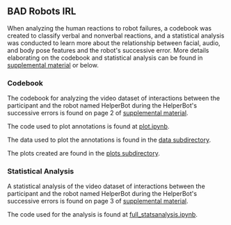 ## BAD Robots IRL

When analyzing the human reactions to robot failures, a codebook was created to classify verbal and nonverbal reactions, and a statistical analysis was conducted to learn more about the relationship between facial, audio, and body pose features and the robot's successive error. More details elaborating on the codebook and statistical analysis can be found in [supplemental material](https://github.com/FAR-Lab/badrobotsIRL/blob/main/annotations/HRI25_LBR_BadRobotsIRL_supp.pdf) or below.

### Codebook

The codebook for analyzing the video dataset of interactions between the participant and the robot named HelperBot during the HelperBot's successive errors is found on page 2 of [supplemental material](https://github.com/FAR-Lab/badrobotsIRL/blob/main/annotations/HRI25_LBR_BadRobotsIRL_supp.pdf).

The code used to plot annotations is found at [plot.ipynb](https://github.com/FAR-Lab/badrobotsIRL/blob/main/annotations/plot.ipynb).

The data used to plot the annotations is found in the [data subdirectory](https://github.com/FAR-Lab/badrobotsIRL/tree/main/annotations/data).

The plots created are found in the [plots subdirectory](https://github.com/FAR-Lab/badrobotsIRL/tree/main/annotations/plots).

### Statistical Analysis

A statistical analysis of the video dataset of interactions between the participant and the robot named HelperBot during the HelperBot's successive errors is found on page 3 of [supplemental material](https://github.com/FAR-Lab/badrobotsIRL/blob/main/annotations/HRI25_LBR_BadRobotsIRL_supp.pdf).

The code used for the analysis is found at [full_statsanalysis.ipynb](https://github.com/FAR-Lab/badrobotsIRL/blob/main/preprocessing/stats/full_statsanalysis.ipynb).

